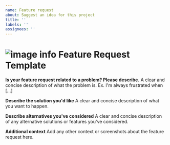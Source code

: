 ```yaml
---
name: Feature request
about: Suggest an idea for this project
title: ''
labels: ''
assignees: ''
---
```


# ![image info](../images/icons8-template-64.png) Feature Request Template

**Is your feature request related to a problem? Please describe.** A clear and concise description of what the problem is. Ex. I'm always frustrated when \[...\]

**Describe the solution you'd like** A clear and concise description of what you want to happen.

**Describe alternatives you've considered** A clear and concise description of any alternative solutions or features you've considered.

**Additional context** Add any other context or screenshots about the feature request here.

